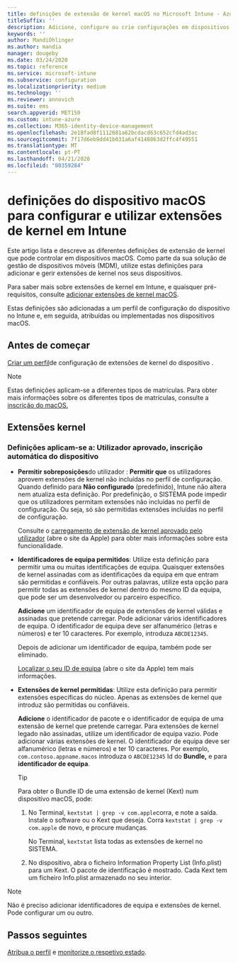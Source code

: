```yaml
---
title: definições de extensão de kernel macOS no Microsoft Intune - Azure Microsoft Docs
titleSuffix: ''
description: Adicione, configure ou crie configurações em dispositivos macOS para utilizar extensões de kernel. Além disso, permitir que os utilizadores anulem as extensões aprovadas, permitam todas as extensões de um identificador de equipa ou permitam extensões ou aplicações específicas no Microsoft Intune.
keywords: ''
author: MandiOhlinger
ms.author: mandia
manager: dougeby
ms.date: 03/24/2020
ms.topic: reference
ms.service: microsoft-intune
ms.subservice: configuration
ms.localizationpriority: medium
ms.technology: ''
ms.reviewer: annovich
ms.suite: ems
search.appverid: MET150
ms.custom: intune-azure
ms.collection: M365-identity-device-management
ms.openlocfilehash: 2e18fad8f1112681a62bcdacd63c652cfd4ad3ac
ms.sourcegitcommit: 7f17d6eb9dd41b031a6af4148863d2ffc4f49551
ms.translationtype: MT
ms.contentlocale: pt-PT
ms.lasthandoff: 04/21/2020
ms.locfileid: "80359284"
---
```

# <a name="macos-device-settings-to-configure-and-use-kernel-extensions-in-intune"></a>definições do dispositivo macOS para configurar e utilizar extensões de kernel em Intune

Este artigo lista e descreve as diferentes definições de extensão de kernel que pode controlar em dispositivos macOS. Como parte da sua solução de gestão de dispositivos móveis (MDM), utilize estas definições para adicionar e gerir extensões de kernel nos seus dispositivos.

Para saber mais sobre extensões de kernel em Intune, e quaisquer pré-requisitos, consulte [adicionar extensões de kernel macOS](kernel-extensions-overview-macos.md).

Estas definições são adicionadas a um perfil de configuração do dispositivo no Intune e, em seguida, atribuídas ou implementadas nos dispositivos macOS.

## <a name="before-you-begin"></a>Antes de começar

[Criar um perfil](kernel-extensions-overview-macos.md)de configuração de extensões de kernel do dispositivo .

> [!NOTE]
> Estas definições aplicam-se a diferentes tipos de matrículas. Para obter mais informações sobre os diferentes tipos de matrículas, consulte a [inscrição do macOS.](../enrollment/macos-enroll.md)

## <a name="kernel-extensions"></a>Extensões kernel

### <a name="settings-apply-to-user-approved-automated-device-enrollment"></a>Definições aplicam-se a: Utilizador aprovado, inscrição automática do dispositivo

- **Permitir sobreposições**do utilizador : **Permitir que** os utilizadores aprovem extensões de kernel não incluídas no perfil de configuração. Quando definido para **Não configurado** (predefinido), Intune não altera nem atualiza esta definição. Por predefinição, o SISTEMA pode impedir que os utilizadores permitam extensões não incluídas no perfil de configuração. Ou seja, só são permitidas extensões incluídas no perfil de configuração.

  Consulte o [carregamento de extensão de kernel aprovado pelo utilizador](https://developer.apple.com/library/archive/technotes/tn2459/_index.html) (abre o site da Apple) para obter mais informações sobre esta funcionalidade.

- **Identificadores de equipa permitidos**: Utilize esta definição para permitir uma ou muitas identificações de equipa. Quaisquer extensões de kernel assinadas com as identificações da equipa em que entram são permitidas e confiáveis. Por outras palavras, utilize esta opção para permitir todas as extensões de kernel dentro do mesmo ID da equipa, que pode ser um desenvolvedor ou parceiro específico.

  **Adicione** um identificador de equipa de extensões de kernel válidas e assinadas que pretende carregar. Pode adicionar vários identificadores de equipa. O identificador de equipa deve ser alfanumérico (letras e números) e ter 10 caracteres. Por exemplo, introduza `ABCDE12345`.

  Depois de adicionar um identificador de equipa, também pode ser eliminado.

  [Localizar o seu ID de equipa](https://help.apple.com/developer-account/#/dev55c3c710c) (abre o site da Apple) tem mais informações.

- **Extensões de kernel permitidas**: Utilize esta definição para permitir extensões específicas do núcleo. Apenas as extensões de kernel que introduz são permitidas ou confiáveis.

  **Adicione** o identificador de pacote e o identificador de equipa de uma extensão de kernel que pretende carregar. Para extensões de kernel legado não assinadas, utilize um identificador de equipa vazio. Pode adicionar várias extensões de kernel. O identificador de equipa deve ser alfanumérico (letras e números) e ter 10 caracteres. Por exemplo, `com.contoso.appname.macos` introduza o `ABCDE12345` Id do **Bundle,** e para **identificador de equipa**.

  > [!TIP]
  > Para obter o Bundle ID de uma extensão de kernel (Kext) num dispositivo macOS, pode:
  >
  > 1. No Terminal, `kextstat | grep -v com.apple`corra, e note a saída. Instale o software ou o Kext que deseja. Corra `kextstat | grep -v com.apple` de novo, e procure mudanças.
  >
  >    No Terminal, `kextstat` lista todas as extensões de kernel no SISTEMA. 
  >
  > 2. No dispositivo, abra o ficheiro Information Property List (Info.plist) para um Kext. O pacote de identificação é mostrado. Cada Kext tem um ficheiro Info.plist armazenado no seu interior.

> [!NOTE]
> Não é preciso adicionar identificadores de equipa e extensões de kernel. Pode configurar um ou outro.

## <a name="next-steps"></a>Passos seguintes

[Atribua o perfil](device-profile-assign.md) e [monitorize o respetivo estado](device-profile-monitor.md).
